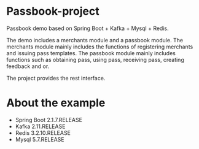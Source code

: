 # Passbook-project
Passbook demo based on Spring Boot + Kafka + Mysql + Redis.

The demo includes a merchants module and a passbook module. The merchants module mainly includes the functions of registering merchants and issuing pass templates. The passbook module mainly includes functions such as obtaining pass, using pass, receiving pass, creating feedback and or.

The project provides the rest interface.

# About the example
- Spring Boot 2.1.7.RELEASE
- Kafka 2.11.RELEASE
- Redis 3.2.10.RELEASE
- Mysql 5.7.RELEASE

